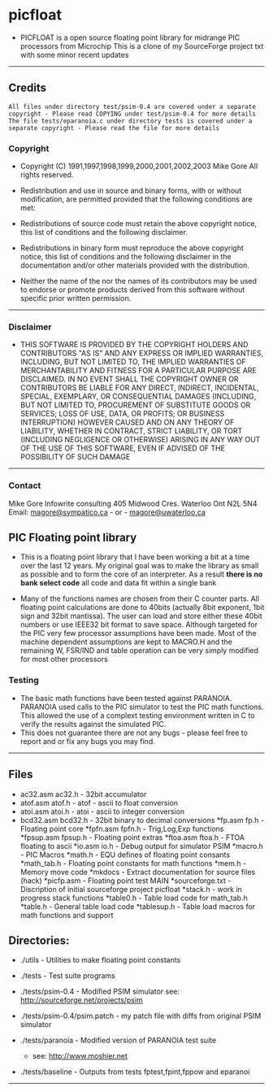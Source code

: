 # picfloat
  * PICFLOAT is a open source floating point library for midrange PIC processors from Microchip
This is a clone of my SourceForge project txt with some minor recent updates
   
___


## Credits
    All files under directory test/psim-0.4 are covered under a separate
    copyright - Please read COPYING under test/psim-0.4 for more details
    The file tests/eparanoia.c under directory tests is covered under a 
    separate copyright - Please read the file for more details


### Copyright
 * Copyright (C) 1991,1997,1998,1999,2000,2001,2002,2003 Mike Gore All rights reserved.
 
 * Redistribution and use in source and binary forms, with or without 
 modification, are permitted provided that the following conditions are met:
 
 * Redistributions of source code must retain the above copyright notice, 
   this list of conditions and the following disclaimer.
 * Redistributions in binary form must reproduce the above copyright notice,
   this list of conditions and the following disclaimer in the documentation
   and/or other materials provided with the distribution.
 * Neither the name of the <ORGANIZATION> nor the names of its contributors 
   may be used to endorse or promote products derived from this software 
   without specific prior written permission.
 
___


### Disclaimer
  * THIS SOFTWARE IS PROVIDED BY THE COPYRIGHT HOLDERS AND CONTRIBUTORS "AS IS"
 AND ANY EXPRESS OR IMPLIED WARRANTIES, INCLUDING, BUT NOT LIMITED TO, THE 
 IMPLIED WARRANTIES OF MERCHANTABILITY AND FITNESS FOR A PARTICULAR PURPOSE 
 ARE DISCLAIMED. IN NO EVENT SHALL THE COPYRIGHT OWNER OR CONTRIBUTORS BE 
 LIABLE FOR ANY DIRECT, INDIRECT, INCIDENTAL, SPECIAL, EXEMPLARY, OR 
 CONSEQUENTIAL DAMAGES (INCLUDING, BUT NOT LIMITED TO, PROCUREMENT OF 
 SUBSTITUTE GOODS OR SERVICES; LOSS OF USE, DATA, OR PROFITS; OR BUSINESS 
 INTERRUPTION) HOWEVER CAUSED AND ON ANY THEORY OF LIABILITY, WHETHER IN 
 CONTRACT, STRICT LIABILITY, OR TORT (INCLUDING NEGLIGENCE OR OTHERWISE) 
 ARISING IN ANY WAY OUT OF THE USE OF THIS SOFTWARE, EVEN IF ADVISED OF THE 
 POSSIBILITY OF SUCH DAMAGE

___


### Contact 
  Mike Gore
  Infowrite consulting
  405 Midwood Cres.
  Waterloo Ont
  N2L 5N4
  Email:       magore@sympatico.ca - or - magore@uwaterloo.ca

## PIC Floating point library
  * This is a floating point library that I have been working a bit at
a time over the last 12 years. My original goal was to make the
library as small as possible and to form the core of an interpreter.
As a result <b>there is no bank select code</b> all code and data fit within a single bank

  * Many of the functions names are chosen from their C counter parts. All 
floating point calculations are done to 40bits (actually 8bit exponent, 
1bit sign and 32bit mantissa).  The user can load and store either these 
40bit numbers or use IEEE32 bit format to save space. Although targeted 
for the PIC very few processor assumptions have been made. Most of the 
machine dependent assumptions are kept to MACRO.H and the remaining W, 
FSR/IND and table operation can be very simply modified for most other 
processors 

### Testing
  * The basic math functions have been tested against PARANOIA. PARANOIA used calls to the PIC simulator to test the PIC math functions. This allowed the use of a complext testing environment written in C to verify the results against the simulated PIC.
  * This does not guarantee there are not any bugs - please feel free to report and or fix any bugs you may find.

___

## Files

  * ac32.asm ac32.h     - 32bit accumulator
  * atof.asm atof.h     - atof - ascii to float conversion 
  * atoi.asm atoi.h     - atoi - ascii to integer conversion 
  * bcd32.asm bcd32.h   - 32bit binary to decimal conversions
  *fp.asm fp.h          - Floating point core
  *fpfn.asm fpfn.h      - Trig,Log,Exp functions
  *fpsup.asm fpsup.h    - Floating point extras
  *ftoa.asm ftoa.h      - FTOA floating to ascii
  *io.asm io.h          - Debug output for simulator PSIM
  *macro.h              - PIC Macros
  *math.h               - EQU defines of floating point consants
  *math_tab.h           - Floating point constants for math functions
  *mem.h                - Memory move code
  *mkdocs               - Extract documentation for source files (hack)
  *picfp.asm            - Floating point test MAIN
  *sourceforge.txt      - Discription of initial sourceforge project picfloat
  *stack.h              - work in progress stack functions
  *table0.h             - Table load code for math_tab.h
  *table.h              - General table load code
  *tablesup.h           - Table load macros for math functions and support

## Directories:
  * ./utils             - Utilities to make floating point constants

  * ./tests             - Test suite programs

  * ./tests/psim-0.4    - Modified PSIM simulator
                    see: http://sourceforge.net/projects/psim

  * ./tests/psim-0.4/psim.patch 
                        - my patch file with diffs from original PSIM simulator

  * ./tests/paranoia    - Modified version of PARANOIA test suite
    * see: http://www.moshier.net

  * ./tests/baseline    - Outputs from tests fptest,fpint,fppow and eparanoi

___
